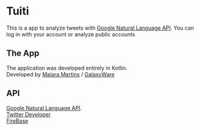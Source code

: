 # Tuiti
This is a app to analyze tweets with [Google Natural Language API](https://cloud.google.com/natural-language/?hl=pt-br).
You can log in with your account or analyze public accounts

## The App 
The application was developed entirely in Kotlin.  
Developed by [Maiara Martins](https://www.linkedin.com/in/maiara-martins/) / [GalaxyWare](https://maiaram.github.io)

## API
[Google Natural Language API](https://cloud.google.com/natural-language/?hl=pt-br).  
[Twitter Developer](https://developer.twitter.com/en.html)  
[FireBase](https://firebase.google.com/) 
